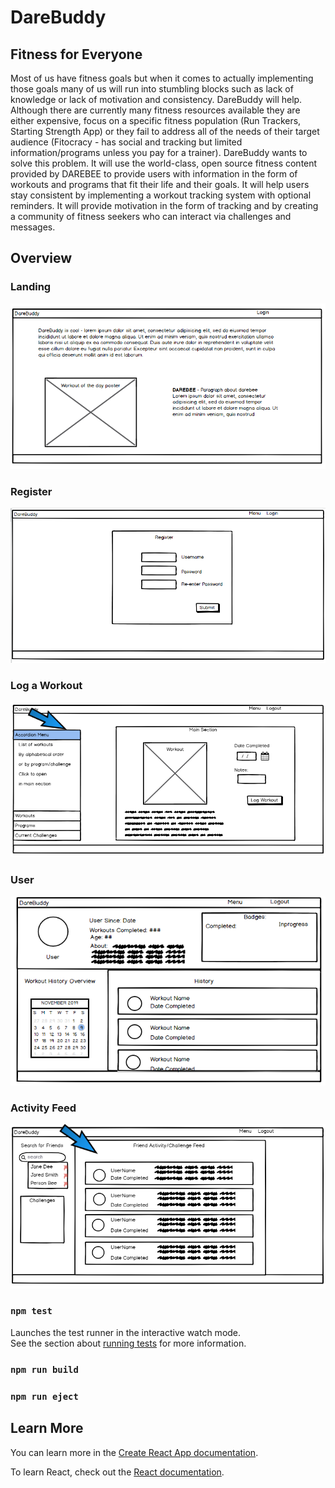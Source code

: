 
# DareBuddy
## Fitness for Everyone
Most of us have fitness goals but when it comes to actually implementing those goals many of us will run into stumbling blocks such as lack of knowledge or lack of motivation and consistency.  DareBuddy will help.  Although there are currently many fitness resources available they are either expensive, focus on a specific fitness population (Run Trackers, Starting Strength App) or they fail to address all of the needs of their target audience (Fitocracy - has social and tracking but limited information/programs unless you pay for a trainer). 
DareBuddy wants to solve this problem.  It will use the world-class, open source fitness content provided by DAREBEE to provide users with information in the form of workouts and programs that fit their life and their goals.  It will help users stay consistent by implementing a workout tracking system with optional reminders.  It will provide motivation in the form of tracking and by creating a community of fitness seekers who can interact via challenges and messages.  

## Overview

### Landing
![Landing mockup](./images/slack_C5bwLir5IX.png)
### Register
![Landing mockup](./images/slack_TY2syjeCBD.png)
### Log a Workout
![Workout Log Page mockup](./images/slack_f9H5cdoTWA.png)
### User
![User page mockup](./images/chrome_AYQ921vDNo.png)
### Activity Feed
![Landing mockup](./images/chrome_X76ueey5jR.png)

### `npm test`

Launches the test runner in the interactive watch mode.<br />
See the section about [running tests](https://facebook.github.io/create-react-app/docs/running-tests) for more information.

### `npm run build`



### `npm run eject`


## Learn More

You can learn more in the [Create React App documentation](https://facebook.github.io/create-react-app/docs/getting-started).

To learn React, check out the [React documentation](https://reactjs.org/).


